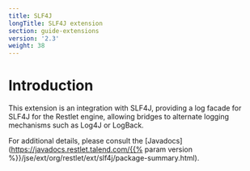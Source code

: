 ```yaml
---
title: SLF4J
longTitle: SLF4J extension
section: guide-extensions
version: '2.3'
weight: 38
---
```

# Introduction

This extension is an integration with SLF4J, providing a log facade for
SLF4J for the Restlet engine, allowing bridges to alternate logging
mechanisms such as Log4J or LogBack.

For additional details, please consult the
[Javadocs](https://javadocs.restlet.talend.com/{{% param version %}}/jse/ext/org/restlet/ext/slf4j/package-summary.html).
